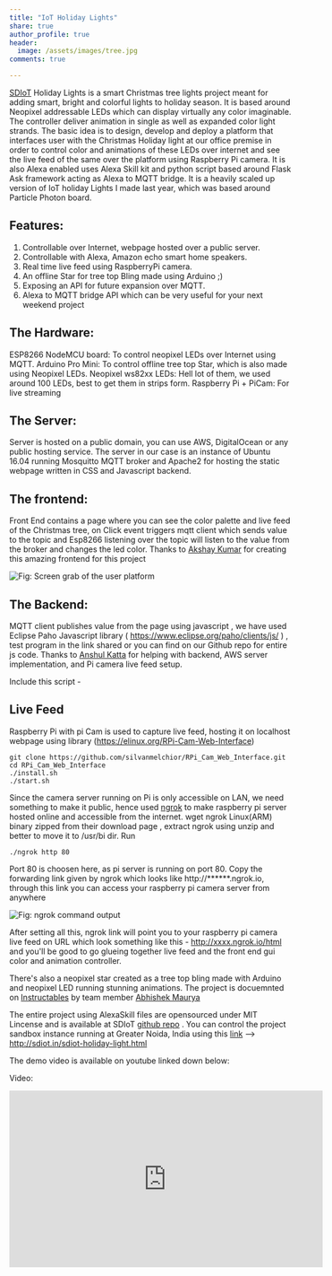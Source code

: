 ```yaml
---
title: "IoT Holiday Lights"
share: true
author_profile: true
header:
  image: /assets/images/tree.jpg
comments: true  

---
```


[SDIoT](http://sdiot.in) Holiday Lights is a smart Christmas tree lights project meant for adding smart, bright and colorful lights to holiday season. It is based around Neopixel addressable LEDs which can display virtually any color imaginable. The controller deliver animation in single as well as expanded color light strands. The basic idea is to design, develop and deploy a platform that interfaces user with the Christmas Holiday light at our office premise in order to control color and animations of these LEDs over internet and see the live feed of the same over the platform using Raspberry Pi camera. It is also Alexa enabled uses Alexa Skill kit and python script based around Flask Ask framework acting as Alexa to MQTT bridge. It is a heavily scaled up version of IoT holiday Lights I made last year, which was based around Particle Photon board.

## Features:

1. Controllable over Internet, webpage hosted over a public server.
2. Controllable with Alexa, Amazon echo smart home speakers.
3. Real time live feed using RaspberryPi camera.
4. An offline Star for tree top Bling made using Arduino ;)
5. Exposing an API for future expansion over MQTT.
6. Alexa to MQTT bridge API which can be very useful for your next weekend project 

## The Hardware:

ESP8266 NodeMCU board: To control neopixel LEDs over Internet using MQTT.
Arduino Pro Mini: To control offline tree top Star, which is also made using Neopixel LEDs.
Neopixel ws82xx LEDs: Hell lot of them, we used around 100 LEDs, best to get them in strips form.
Raspberry Pi + PiCam: For live streaming

## The Server: 

Server is hosted on a public domain, you can use AWS, DigitalOcean or any public hosting service. The server in our case is an instance of Ubuntu 16.04 running Mosquitto MQTT broker and Apache2 for hosting the static webpage written in CSS and Javascript backend.

## The frontend:

Front End contains a page where you can see the color palette and live feed of the Christmas tree, on Click event triggers mqtt client which sends value to the topic and Esp8266 listening over the topic will listen to the value from the broker and changes the led color. Thanks to [Akshay Kumar](https://github.com/git-akshay) for creating this amazing frontend for this project

![Fig: Screen grab of the user platform](https://iayanpahwa.github.io/assets/images/fe.jpg "Fig: Screen grab of the user platform")

## The Backend:

MQTT client publishes value from the page using javascript , we have used Eclipse Paho Javascript library ( https://www.eclipse.org/paho/clients/js/ ) , test program in the link shared or you can find on our Github repo for entire js code. Thanks to [Anshul Katta](https://www.linkedin.com/in/anshul-katta-93a48354) for helping with backend, AWS server implementation, and Pi camera live feed setup.

Include this script - <script src="https://cdnjs.cloudflare.com/ajax/libs/paho-mqtt/1.0.1/mqttws31.min.js" type="text/javascript"></script>

## Live Feed

Raspberry Pi with pi Cam is used to capture live feed, hosting it on localhost webpage using library (https://elinux.org/RPi-Cam-Web-Interface) 

```
git clone https://github.com/silvanmelchior/RPi_Cam_Web_Interface.git
cd RPi_Cam_Web_Interface
./install.sh
./start.sh

```

Since the camera server running on Pi is only accessible on LAN, we need something to make it public, hence used [ngrok](https://ngrok.com/) to make raspberry pi server hosted online and accessible from the internet. wget ngrok Linux(ARM) binary zipped from their download page , extract ngrok using unzip and better to move it to /usr/bi dir. Run 
```
./ngrok http 80
```  
Port 80 is choosen here, as pi server is running on port 80. Copy the forwarding link given by ngrok which looks like http://******.ngrok.io, through this link you can access your raspberry pi camera server from anywhere 

![Fig: ngrok command output](https://iayanpahwa.github.io/assets/images/ng.jpg "Fig: ngrok command output")


After setting all this, ngrok link will point you to your raspberry pi camera live feed on URL which look something like this - http://xxxx.ngrok.io/html and you'll be good to go glueing together live feed and the front end gui color and animation controller.

There's also a neopixel star created as a tree top bling made with Arduino and neopixel LED running stunning animations. The project is docuemnted on [Instructables](https://www.instructables.com/id/Christmas-Tree-Stop-Star-Bling/) by team member [Abhishek Maurya](https://github.com/iabhi16)

The entire project using AlexaSkill files are opensourced under MIT Lincense and is available at SDIoT [github repo](https://github.com/Team-SDIoT/IoT-Holiday-Lights) . You can control the project sandbox instance running at Greater Noida, India using this [link]() --> http://sdiot.in/sdiot-holiday-light.html

The demo video is available on youtube linked down below:

Video:
<iframe width="560" height="315" src="https://www.youtube.com/embed/XNCqcjIpwTw" frameborder="0" gesture="media" allow="encrypted-media" allowfullscreen></iframe>
